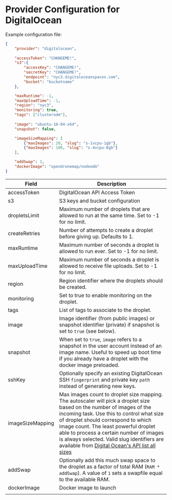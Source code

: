 # Provider Configuration for DigitalOcean

Example configuration file:

```json
{
    "provider": "digitalocean",
    
    "accessToken": "CHANGEME!",
    "s3":{
        "accessKey": "CHANGEME!",
        "secretKey": "CHANGEME!",
        "endpoint": "nyc3.digitaloceanspaces.com",
        "bucket": "bucketname"
    },

    "maxRuntime": -1,
    "maxUploadTime": -1,
    "region": "nyc3",
    "monitoring": true,
    "tags": ["clusterodm"],
    
    "image": "ubuntu-16-04-x64",
    "snapshot": false,

    "imageSizeMapping": [
        {"maxImages": 20, "slug": "s-1vcpu-1gb"},
        {"maxImages": 100, "slug": "s-4vcpu-8gb"}
    ],

    "addSwap": 1,
    "dockerImage": "opendronemap/nodeodm"
}
```

| Field                    | Description                                                                                                                                                                                                                                                                                                       |
|--------------------------|-------------------------------------------------------------------------------------------------------------------------------------------------------------------------------------------------------------------------------------------------------------------------------------------------------------------|
| accessToken              | DigitalOcean API Access Token                                                                                                                                                                                                                                                                                     |
| s3                       | S3 keys and bucket configuration                                                                                                                                                                                                                                                                                  |
| dropletsLimit            | Maximum number of droplets that are allowed to run at the same time. Set to -1 for no limit.                                                                                                                                                                                                                      |
| createRetries            | Number of attempts to create a droplet before giving up. Defaults to 1.
| maxRuntime               | Maximum number of seconds a droplet is allowed to run ever. Set to -1 for no limit.                                                                                                                                                                                                                               |
| maxUploadTime            | Maximum number of seconds a droplet is allowed to receive file uploads. Set to -1 for no limit.                                                                                                                                                                                                                   |
| region                   | Region identifier where the droplets should be created.                                                                                                                                                                                                                                                           |
| monitoring               | Set to true to enable monitoring on the droplet.                                                                                                                                                                                                                                                                  |
| tags                     | List of tags to associate to the droplet.                                                                                                                                                                                                                                                                         |
| image                    | Image identifier (from public images) or snapshot identifier (private) if snapshot is set to `true` (see below).                                                                                                                                                                                                  |
| snapshot                 | When set to `true`, `image` refers to a snapshot in the user account instead of an image name. Useful to speed up boot time if you already have a droplet with the docker image preloaded.                                                                                                                        |
| sshKey                   | Optionally specify an existing DigitalOcean SSH `fingerprint` and private key `path` instead of generating new keys.
| imageSizeMapping         | Max images count to droplet size mapping. The autoscaler will pick a droplet size based on the number of images of the incoming task. Use this to control what size of droplet should correspond to which image count. The least powerful droplet able to process a certain number of images is always selected. Valid slug identifiers are available from [Digital Ocean's API list all sizes](https://developers.digitalocean.com/documentation/v2/#list-all-sizes) |
| addSwap                  | Optionally add this much swap space to the droplet as a factor of total RAM (`RAM * addSwap`). A value of `1` sets a swapfile equal to the available RAM.                                                                                                                                                         |
| dockerImage              | Docker image to launch                                                                                                        
                                                                                                                                                                                    |
